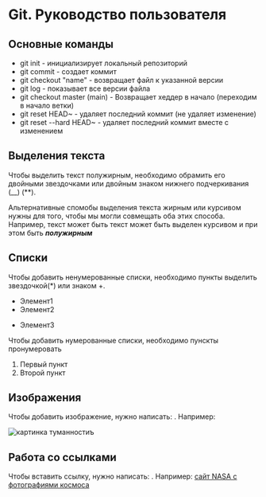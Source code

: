 # Git. Руководство пользователя
## Основные команды
* git init - инициализирует локальный репозиторий
* git commit - создает коммит
* git checkout "name" - возвращает файл к указанной версии
* git log - показывает все версии файла
* git checkout master (main) - Возвращает хеддер в начало (переходим в начало ветки)
* git reset HEAD~ - удаляет последний коммит (не удаляет изменение)
* git reset --hard HEAD~ - удаляет последний коммит вместе с изменением

## Выделения текста

 Чтобы выделить текст полужирным, необходимо обрамить его двойными звездочками или двойным знаком нижнего подчеркивания (__) (**).

 Альтернативные спомобы выделения текста жирным или курсивом нужны для того, чтобы мы могли совмещать оба этих способа. Например, текст может быть текст может быть выделен курсивом и при этом быть  _**полужирным**_

 ## Списки
 
 Чтобы добавить ненумерованные списки, необходимо пункты выделить звездочкой(*) или знаком +.
 * Элемент1
 * Элемент2
 + Элемент3 
 
 Чтобы добавить нумерованные списки, необходимо пунскты пронумеровать
 1. Первый пункт
 2. Второй пункт

## Изображения
 Чтобы добавить изображение, нужно написать: ![](). Например: 

 ![картинка туманностиъ](космос.jpg)

 ## Работа со ссылками

 Чтобы вставить ссылку, нужно написать: [](). Например:
 [сайт NASA с фотографиями космоса](https://www.nasa.gov/multimedia/imagegallery/index.html)